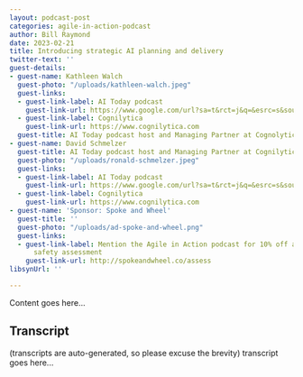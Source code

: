 ```yaml
---
layout: podcast-post
categories: agile-in-action-podcast
author: Bill Raymond
date: 2023-02-21
title: Introducing strategic AI planning and delivery
twitter-text: ''
guest-details:
- guest-name: Kathleen Walch
  guest-photo: "/uploads/kathleen-walch.jpeg"
  guest-links:
  - guest-link-label: AI Today podcast
    guest-link-url: https://www.google.com/url?sa=t&rct=j&q=&esrc=s&source=web&cd=&cad=rja&uact=8&ved=2ahUKEwjPyJLQjvX8AhUFElkFHTU7AzAQFnoECBIQAQ&url=https%3A%2F%2Fwww.cognilytica.com%2Faitoday%2F&usg=AOvVaw0VNps37GLxTuCZYhfDmhau
  - guest-link-label: Cognilytica
    guest-link-url: https://www.cognilytica.com
  guest-title: AI Today podcast host and Managing Partner at Cognolytica
- guest-name: David Schmelzer
  guest-title: AI Today podcast host and Managing Partner at Cognilytica
  guest-photo: "/uploads/ronald-schmelzer.jpeg"
  guest-links:
  - guest-link-label: AI Today podcast
    guest-link-url: https://www.google.com/url?sa=t&rct=j&q=&esrc=s&source=web&cd=&cad=rja&uact=8&ved=2ahUKEwjPyJLQjvX8AhUFElkFHTU7AzAQFnoECBIQAQ&url=https%3A%2F%2Fwww.cognilytica.com%2Faitoday%2F&usg=AOvVaw0VNps37GLxTuCZYhfDmhau
  - guest-link-label: Cognilytica
    guest-link-url: https://www.cognilytica.com
- guest-name: 'Sponsor: Spoke and Wheel'
  guest-title: ''
  guest-photo: "/uploads/ad-spoke-and-wheel.png"
  guest-links:
  - guest-link-label: Mention the Agile in Action podcast for 10% off a psychological
      safety assessment
    guest-link-url: http://spokeandwheel.co/assess
libsynUrl: ''

---
```

Content goes here...

## Transcript

(transcripts are auto-generated, so please excuse the brevity)
transcript goes here...